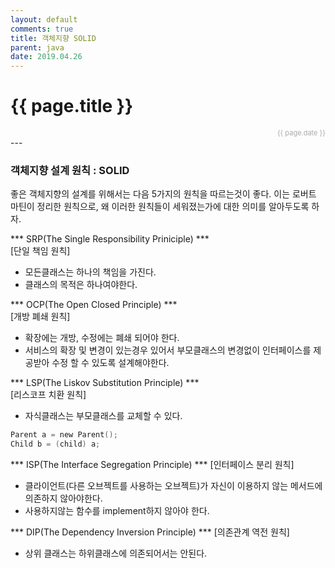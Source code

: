 ```yaml
---
layout: default
comments: true
title: 객체지향 SOLID
parent: java
date: 2019.04.26
---
```


<h1>{{ page.title }}</h1>  
<div style="text-align:right; font-size:11px; color:#aaa">{{ page.date }} </div>
---

### 객체지향 설계 원칙 : SOLID
좋은 객체지향의 설계를 위해서는 다음 5가지의 원칙을 따르는것이 좋다. 이는 로버트 마틴이 정리한 원칙으로,  왜 이러한 원칙들이 세워졌는가에 대한 의미를 알아두도록 하자.  

*** SRP(The Single Responsibility Priniciple) ***  
[단일 책임 원칙]  
- 모든클래스는 하나의 책임을 가진다. 
- 클래스의 목적은 하나여야한다.  


*** OCP(The Open Closed Principle) ***  
[개방 폐쇄 원칙]  
- 확장에는 개방, 수정에는 폐쇄 되어야 한다.
- 서비스의 확장 및 변경이 있는경우 있어서 부모클래스의 변경없이 인터페이스를 제공받아 수정 할 수 있도록 설계해야한다.  

*** LSP(The Liskov Substitution Principle) ***  
[리스코프 치환 원칙]  
- 자식클래스는 부모클래스를 교체할 수 있다.
```c
Parent a = new Parent();
Child b = (child) a;
``` 

*** ISP(The Interface Segregation Principle) ***
[인터페이스 분리 원칙]  
- 클라이언트(다른 오브젝트를 사용하는 오브젝트)가 자신이 이용하지 않는 메서드에 의존하지 않아야한다.
- 사용하지않는 함수를 implement하지 않아야 한다.  

*** DIP(The Dependency Inversion Principle) ***
[의존관계 역전 원칙]   
- 상위 클래스는 하위클래스에 의존되어서는 안된다.  



